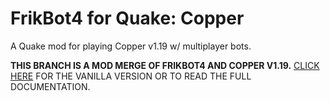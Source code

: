 # FrikBot4 for Quake: Copper

A Quake mod for playing Copper v1.19 w/ multiplayer bots.

**THIS BRANCH IS A MOD MERGE OF FRIKBOT4 AND COPPER V1.19.**  [CLICK HERE](https://github.com/whipowill/quake-mod-frikbot4) FOR THE VANILLA VERSION OR TO READ THE FULL DOCUMENTATION.